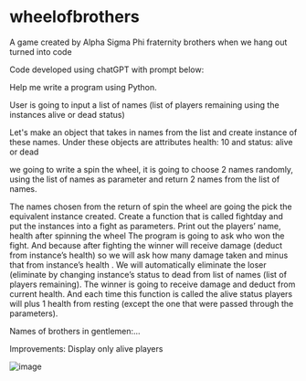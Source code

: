 # wheelofbrothers
A game created by Alpha Sigma Phi fraternity brothers when we hang out turned into code


Code developed using chatGPT with prompt below:

Help me write a program using Python. 

User is going to input a list of names (list of players remaining using the instances alive or dead status)

Let's make an object that takes in names from the list and create instance of these names. Under these objects are attributes health: 10 and status: alive or dead

we going to write a spin the wheel, it is going to choose 2 names randomly, using the list of names as parameter and return 2 names from the list of names.

The names chosen from the return of spin the wheel are going the pick the equivalent instance created. Create a function that is called fightday and put the instances into a fight as parameters. Print out the players’ name, health after spinning the wheel The program is going to ask who won the fight. And because after fighting the winner will receive damage (deduct from instance’s health) so we will ask how many damage taken and minus that from instance’s health . We will automatically eliminate the loser (eliminate by changing instance’s status to dead from list of names (list of players remaining). The winner is going to receive damage and deduct from current health. And each time this function is called the alive status players will plus 1 health from resting (except the one that were passed through the parameters).

Names of brothers in gentlemen:...

Improvements: Display only alive players 

![image](https://github.com/user-attachments/assets/e4f56c20-800d-4f0a-9880-87be564d7fe1)
